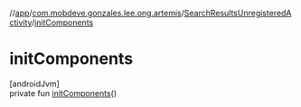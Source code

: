 //[app](../../../index.md)/[com.mobdeve.gonzales.lee.ong.artemis](../index.md)/[SearchResultsUnregisteredActivity](index.md)/[initComponents](init-components.md)

# initComponents

[androidJvm]\
private fun [initComponents](init-components.md)()
